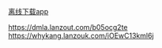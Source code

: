 [离线下载app](https://github.com/cloudswave/blog/issues/46)

https://dmla.lanzout.com/b05ocg2te
https://whykang.lanzouk.com/iOEwC13kml6j
